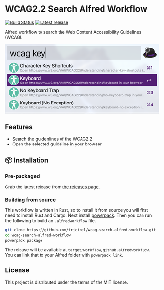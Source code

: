# WCAG2.2 Search Alfred Workflow

[![Build Status](https://img.shields.io/github/actions/workflow/status/tricinel/wcag-search-alfred-workflow/release.yaml?branch=main)](https://github.com/tricinel/wcag-search-alfred-workflow/actions/workflows/release.yaml)
[![Latest release](https://img.shields.io/github/v/release/tricinel/wcag-search-alfred-workflow)](https://github.com/tricinel/wcag-search-alfred-workflow/releases/latest)

Alfred workflow to search the Web Content Accessibility Guidelines (WCAG).

<img width="900" alt="preview of the workflow in action" src="./preview.png"/>

## Features

- Search the guidenlines of the WCAG2.2
- Open the selected guideline in your browser

## 📦 Installation

### Pre-packaged

Grab the latest release from [the releases page](https://github.com/tricinel/wcag-search-alfred-workflow/releases).

### Building from source

This workflow is written in Rust, so to install it from source you will first need to install Rust and Cargo. Next install [powerpack](https://github.com/rossmacarthur/powerpack). Then you can run the following to build an `.alfredworkflow` file.

```sh
git clone https://github.com/tricinel/wcag-search-alfred-workflow.git
cd wcag-search-alfred-workflow
powerpack package
```

The release will be available at `target/workflow/github.alfredworkflow`. You can link that to your Alfred folder with `powerpack link`.

## License

This project is distributed under the terms of the MIT license.
